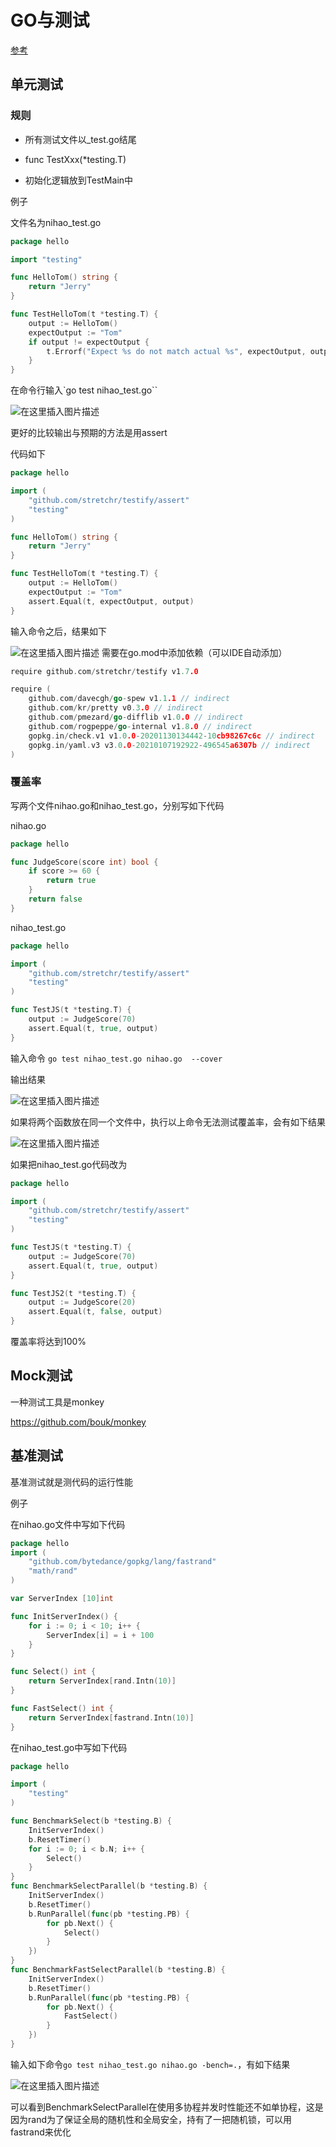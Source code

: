 # GO与测试


[参考](https://github.com/Moonlight-Zhao/go-project-example/tree/v0.1)

## 单元测试

### 规则

- 所有测试文件以_test.go结尾

- func TestXxx(*testing.T)

- 初始化逻辑放到TestMain中

例子

文件名为nihao_test.go

```go
package hello

import "testing"

func HelloTom() string {
	return "Jerry"
}

func TestHelloTom(t *testing.T) {
	output := HelloTom()
	expectOutput := "Tom"
	if output != expectOutput {
		t.Errorf("Expect %s do not match actual %s", expectOutput, output)
	}
}
```

在命令行输入`go test nihao_test.go``

![在这里插入图片描述](https://img-blog.csdnimg.cn/37a903210c0a437083e395c3824c4821.png)

更好的比较输出与预期的方法是用assert

代码如下

```go
package hello

import (
	"github.com/stretchr/testify/assert"
	"testing"
)

func HelloTom() string {
	return "Jerry"
}

func TestHelloTom(t *testing.T) {
	output := HelloTom()
	expectOutput := "Tom"
	assert.Equal(t, expectOutput, output)
}
```

输入命令之后，结果如下

![在这里插入图片描述](https://img-blog.csdnimg.cn/81102749881848e08f582e8124d81eef.png)
需要在go.mod中添加依赖（可以IDE自动添加）

```go
require github.com/stretchr/testify v1.7.0

require (
	github.com/davecgh/go-spew v1.1.1 // indirect
	github.com/kr/pretty v0.3.0 // indirect
	github.com/pmezard/go-difflib v1.0.0 // indirect
	github.com/rogpeppe/go-internal v1.8.0 // indirect
	gopkg.in/check.v1 v1.0.0-20201130134442-10cb98267c6c // indirect
	gopkg.in/yaml.v3 v3.0.0-20210107192922-496545a6307b // indirect
)
```


### 覆盖率

写两个文件nihao.go和nihao_test.go，分别写如下代码

nihao.go

```go
package hello

func JudgeScore(score int) bool {
	if score >= 60 {
		return true
	}
	return false
}
```

nihao_test.go

```go
package hello

import (
	"github.com/stretchr/testify/assert"
	"testing"
)

func TestJS(t *testing.T) {
	output := JudgeScore(70)
	assert.Equal(t, true, output)
}
```


输入命令 `go test nihao_test.go nihao.go  --cover`

输出结果

![在这里插入图片描述](https://img-blog.csdnimg.cn/9d76cd84934b421097682c1323d70f7f.png)

如果将两个函数放在同一个文件中，执行以上命令无法测试覆盖率，会有如下结果

![在这里插入图片描述](https://img-blog.csdnimg.cn/52349f9308a2459cb60c83806c74f097.png)

如果把nihao_test.go代码改为

```go
package hello

import (
	"github.com/stretchr/testify/assert"
	"testing"
)

func TestJS(t *testing.T) {
	output := JudgeScore(70)
	assert.Equal(t, true, output)
}

func TestJS2(t *testing.T) {
	output := JudgeScore(20)
	assert.Equal(t, false, output)
}
```

覆盖率将达到100%



## Mock测试

一种测试工具是monkey

https://github.com/bouk/monkey



## 基准测试

基准测试就是测代码的运行性能

例子

在nihao.go文件中写如下代码

```go
package hello
import (
	"github.com/bytedance/gopkg/lang/fastrand"
	"math/rand"
)

var ServerIndex [10]int

func InitServerIndex() {
	for i := 0; i < 10; i++ {
		ServerIndex[i] = i + 100
	}
}

func Select() int {
	return ServerIndex[rand.Intn(10)]
}

func FastSelect() int {
	return ServerIndex[fastrand.Intn(10)]
}
```

在nihao_test.go中写如下代码

```go
package hello

import (
	"testing"
)

func BenchmarkSelect(b *testing.B) {
	InitServerIndex()
	b.ResetTimer()
	for i := 0; i < b.N; i++ {
		Select()
	}
}
func BenchmarkSelectParallel(b *testing.B) {
	InitServerIndex()
	b.ResetTimer()
	b.RunParallel(func(pb *testing.PB) {
		for pb.Next() {
			Select()
		}
	})
}
func BenchmarkFastSelectParallel(b *testing.B) {
	InitServerIndex()
	b.ResetTimer()
	b.RunParallel(func(pb *testing.PB) {
		for pb.Next() {
			FastSelect()
		}
	})
}
```

输入如下命令`go test nihao_test.go nihao.go -bench=.`，有如下结果

![在这里插入图片描述](https://img-blog.csdnimg.cn/a86eadaa81724dc08b76f5f544cbbeef.png)

可以看到BenchmarkSelectParallel在使用多协程并发时性能还不如单协程，这是因为rand为了保证全局的随机性和全局安全，持有了一把随机锁，可以用fastrand来优化





